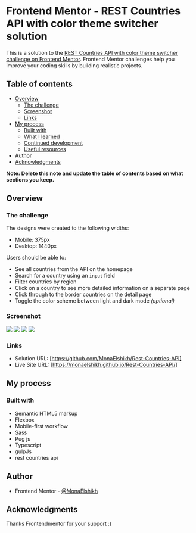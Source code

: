 # Frontend Mentor - REST Countries API with color theme switcher solution

This is a solution to the [REST Countries API with color theme switcher challenge on Frontend Mentor](https://www.frontendmentor.io/challenges/rest-countries-api-with-color-theme-switcher-5cacc469fec04111f7b848ca). Frontend Mentor challenges help you improve your coding skills by building realistic projects.

## Table of contents

- [Overview](#overview)
  - [The challenge](#the-challenge)
  - [Screenshot](#screenshot)
  - [Links](#links)
- [My process](#my-process)
  - [Built with](#built-with)
  - [What I learned](#what-i-learned)
  - [Continued development](#continued-development)
  - [Useful resources](#useful-resources)
- [Author](#author)
- [Acknowledgments](#acknowledgments)

**Note: Delete this note and update the table of contents based on what sections you keep.**

## Overview

### The challenge

The designs were created to the following widths:

- Mobile: 375px
- Desktop: 1440px

Users should be able to:

- See all countries from the API on the homepage
- Search for a country using an `input` field
- Filter countries by region
- Click on a country to see more detailed information on a separate page
- Click through to the border countries on the detail page
- Toggle the color scheme between light and dark mode _(optional)_

### Screenshot

![](./screenshots/deskTop.png)
![](./screenshots/deskTop-light.png)
![](./screenshots/details.png)
![](./screenshots/details-light.png)

### Links

- Solution URL: [https://github.com/MonaElshikh/Rest-Countries-API]
- Live Site URL: [https://monaelshikh.github.io/Rest-Countries-API/]

## My process

### Built with

- Semantic HTML5 markup
- Flexbox
- Mobile-first workflow
- Sass
- Pug js
- Typescript
- gulpJs
- rest countries api

## Author

- Frontend Mentor - [@MonaElshikh](https://www.frontendmentor.io/profile/MonaElshikh)

## Acknowledgments

Thanks Frontendmentor for your support :)
